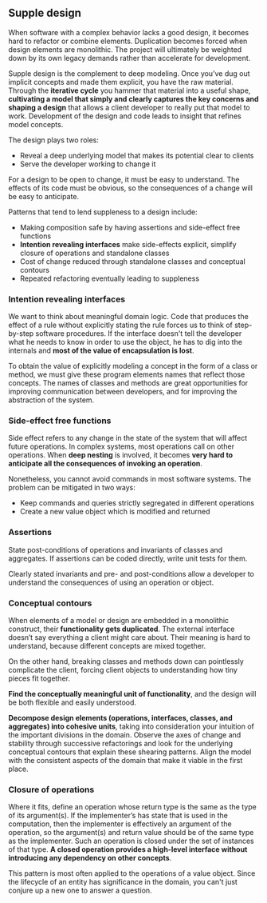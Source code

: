 ## Supple design

When software with a complex behavior lacks a good design, it becomes hard to refactor or combine elements. Duplication becomes forced when design elements are monolithic. The project will ultimately be weighted down by its own legacy demands rather than accelerate for development.

Supple design is the complement to deep modeling. Once you’ve dug out implicit concepts and made them explicit, you have the raw material. Through the **iterative cycle** you hammer that material into a useful shape, **cultivating a model that simply and clearly captures the key concerns and shaping a design** that allows a client developer to really put that model to work. Development of the design and code leads to insight that refines model concepts.

The design plays two roles:

- Reveal a deep underlying model that makes its potential clear to clients
- Serve the developer working to change it

For a design to be open to change, it must be easy to understand. The effects of its code must be obvious, so the consequences of a change will be easy to anticipate.

Patterns that tend to lend suppleness to a design include:

- Making composition safe by having assertions and side-effect free functions
- **Intention revealing interfaces** make side-effects explicit, simplify closure of operations and standalone classes
- Cost of change reduced through standalone classes and conceptual contours
- Repeated refactoring eventually leading to suppleness

### Intention revealing interfaces

We want to think about meaningful domain logic. Code that produces the effect of a rule without explicitly stating the rule forces us to think of step-by-step software procedures. If the interface doesn't tell the developer what he needs to know in order to use the object, he has to dig into the internals and **most of the value of encapsulation is lost**.

To obtain the value of explicitly modeling a concept in the form of a class or method, we must give these program elements names that reflect those concepts. The names of classes and methods are great opportunities for improving communication between developers, and for improving the abstraction of the system.

### Side-effect free functions

Side effect refers to any change in the state of the system that will affect future operations. In complex systems, most operations call on other operations. When **deep nesting** is involved, it becomes **very hard to anticipate all the consequences of invoking an operation**.

Nonetheless, you cannot avoid commands in most software systems. The problem can be mitigated in two ways:

- Keep commands and queries strictly segregated in different operations
- Create a new value object which is modified and returned

### Assertions

State post-conditions of operations and invariants of classes and aggregates. If assertions can be coded directly, write unit tests for them.

Clearly stated invariants and pre- and post-conditions allow a developer to understand the consequences of using an operation or object.

### Conceptual contours

When elements of a model or design are embedded in a monolithic construct, their **functionality gets duplicated**. The external interface doesn’t say everything a client might care about. Their meaning is hard to understand, because different concepts are mixed together.

On the other hand, breaking classes and methods down can pointlessly complicate the client, forcing client objects to understanding how tiny pieces fit together.

**Find the conceptually meaningful unit of functionality**, and the design will be both flexible and easily understood.

**Decompose design elements (operations, interfaces, classes, and aggregates) into cohesive units**, taking into consideration your intuition of the important divisions in the domain. Observe the axes of change and stability through successive refactorings and look for the underlying conceptual contours that explain these shearing patterns. Align the model with the consistent aspects of the domain that make it viable in the first place.

### Closure of operations

Where it fits, define an operation whose return type is the same as the type of its argument(s). If the implementer’s has state that is used in the computation, then the implementer is effectively an argument of the operation, so the argument(s) and return value should be of the same type as the implementer. Such an operation is closed under the set of instances of that type. **A closed operation provides a high-level interface without introducing any dependency on other concepts**.

This pattern is most often applied to the operations of a value object. Since the lifecycle of an entity has significance in the domain, you can't just conjure up a new one to answer a question.
